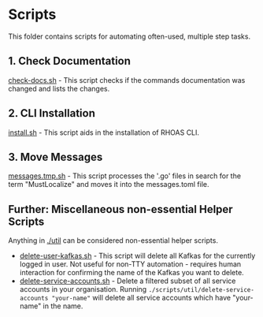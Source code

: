 # Scripts

This folder contains scripts for automating often-used, multiple step tasks.


## 1. Check Documentation

[check-docs.sh](./check-docs.sh) - This script checks if the commands documentation was changed and lists the changes.
 
 
## 2.  CLI Installation

[install.sh](./install.sh) - This script aids in the installation of RHOAS CLI.


## 3. Move Messages

[messages.tmp.sh](./messages.tmp.sh) - This script processes the '.go' files in search for the term "MustLocalize" and moves it into the messages.toml file.

## Further: Miscellaneous non-essential Helper Scripts

Anything in [./util](./util) can be considered non-essential helper scripts.

- [delete-user-kafkas.sh](./util/delete-user-kafkas.sh) - This script will delete all Kafkas for the currently logged in user. Not useful for non-TTY automation - requires human interaction for confirming the name of the Kafkas you want to delete.
- [delete-service-accounts.sh](./util/delete-service-accounts.sh) - Delete a filtered subset of all service accounts in your organisation. Running `./scripts/util/delete-service-accounts "your-name"` will delete all service accounts which have "your-name" in the name.
